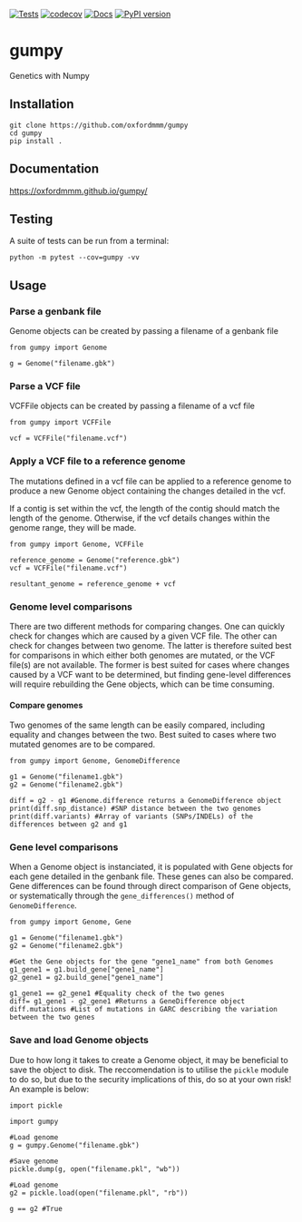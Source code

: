 [![Tests](https://github.com/oxfordmmm/gumpy/actions/workflows/tests.yaml/badge.svg)](https://github.com/oxfordmmm/gumpy/actions/workflows/tests.yaml)
[![codecov](https://codecov.io/gh/oxfordmmm/gumpy/branch/master/graph/badge.svg)](https://codecov.io/gh/oxfordmmm/gumpy) 
[![Docs](https://github.com/oxfordmmm/gumpy/actions/workflows/docs.yaml/badge.svg)](https://oxfordmmm.github.io/gumpy/)
[![PyPI version](https://badge.fury.io/py/gumpy.svg)](https://badge.fury.io/py/gumpy)

# gumpy
Genetics with Numpy

## Installation
```
git clone https://github.com/oxfordmmm/gumpy
cd gumpy
pip install .
```
## Documentation
https://oxfordmmm.github.io/gumpy/

## Testing
A suite of tests can be run from a terminal:
```
python -m pytest --cov=gumpy -vv
```

## Usage
### Parse a genbank file
Genome objects can be created by passing a filename of a genbank file
```
from gumpy import Genome

g = Genome("filename.gbk")
```

### Parse a VCF file
VCFFile objects can be created by passing a filename of a vcf file
```
from gumpy import VCFFile

vcf = VCFFile("filename.vcf")
```

### Apply a VCF file to a reference genome
The mutations defined in a vcf file can be applied to a reference genome to produce a new Genome object containing the changes detailed in the vcf.

If a contig is set within the vcf, the length of the contig should match the length of the genome. Otherwise, if the vcf details changes within the genome range, they will be made.
```
from gumpy import Genome, VCFFile

reference_genome = Genome("reference.gbk")
vcf = VCFFile("filename.vcf")

resultant_genome = reference_genome + vcf
```

### Genome level comparisons
There are two different methods for comparing changes. One can quickly check for changes which are caused by a given VCF file. The other can check for changes between two genome. The latter is therefore suited best for comparisons in which either both genomes are mutated, or the VCF file(s) are not available. The former is best suited for cases where changes caused by a VCF want to be determined, but finding gene-level differences will require rebuilding the Gene objects, which can be time consuming.

#### Compare genomes
Two genomes of the same length can be easily compared, including equality and changes between the two.
Best suited to cases where two mutated genomes are to be compared.
```
from gumpy import Genome, GenomeDifference

g1 = Genome("filename1.gbk")
g2 = Genome("filename2.gbk")

diff = g2 - g1 #Genome.difference returns a GenomeDifference object
print(diff.snp_distance) #SNP distance between the two genomes
print(diff.variants) #Array of variants (SNPs/INDELs) of the differences between g2 and g1
```

### Gene level comparisons
When a Genome object is instanciated, it is populated with Gene objects for each gene detailed in the genbank file.
These genes can also be compared.
Gene differences can be found through direct comparison of Gene objects, or systematically through the `gene_differences()` method of `GenomeDifference`.
```
from gumpy import Genome, Gene

g1 = Genome("filename1.gbk")
g2 = Genome("filename2.gbk")

#Get the Gene objects for the gene "gene1_name" from both Genomes
g1_gene1 = g1.build_gene["gene1_name"]
g2_gene1 = g2.build_gene["gene1_name"]

g1_gene1 == g2_gene1 #Equality check of the two genes
diff= g1_gene1 - g2_gene1 #Returns a GeneDifference object
diff.mutations #List of mutations in GARC describing the variation between the two genes
```

### Save and load Genome objects
Due to how long it takes to create a Genome object, it may be beneficial to save the object to disk. The reccomendation is to utilise the `pickle` module to do so, but due to the security implications of this, do so at your own risk! An example is below:
```
import pickle

import gumpy

#Load genome
g = gumpy.Genome("filename.gbk")

#Save genome
pickle.dump(g, open("filename.pkl", "wb"))

#Load genome
g2 = pickle.load(open("filename.pkl", "rb"))

g == g2 #True
```
